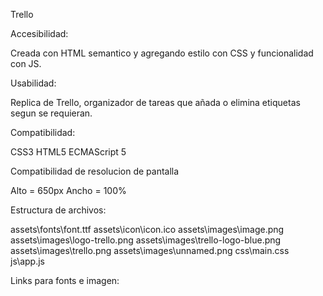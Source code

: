 Trello

Accesibilidad:

Creada con HTML semantico y agregando estilo con CSS y funcionalidad con JS.

Usabilidad:

Replica de Trello, organizador de tareas que añada o elimina etiquetas segun se requieran.

Compatibilidad:

CSS3
HTML5
ECMAScript 5

Compatibilidad de resolucion de pantalla

Alto = 650px
Ancho = 100%

Estructura de archivos:

assets\fonts\font.ttf
assets\icon\icon.ico
assets\images\image.png
assets\images\logo-trello.png
assets\images\trello-logo-blue.png
assets\images\trello.png
assets\images\unnamed.png
css\main.css
js\app.js


Links para fonts e imagen:

<link rel="stylesheet" href="css\main.css">
<link href="https://fonts.googleapis.com/css?family=Roboto+Slab" rel="stylesheet">
<link rel="icon" type="image/gif" href="assets/images/logo-trello.png" heigth="50px" width="50px" />
